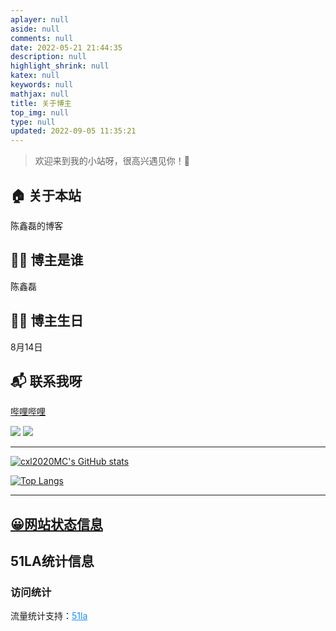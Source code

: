 ```yaml
---
aplayer: null
aside: null
comments: null
date: 2022-05-21 21:44:35
description: null
highlight_shrink: null
katex: null
keywords: null
mathjax: null
title: 关于博主
top_img: null
type: null
updated: 2022-09-05 11:35:21
---
```

> 欢迎来到我的小站呀，很高兴遇见你！🤝

## 🏠 关于本站

陈鑫磊的博客

## 👨‍💻 博主是谁

陈鑫磊

## 👨‍💻 博主生日

8月14日

<!-- ## ⛹ 兴趣爱好 -->

## 📬 联系我呀

[哔哩哔哩](https://space.bilibili.com/514753559)

![](https://img.shields.io/badge/dynamic/json?color=yellow&label=star&query=stars&url=https%3A%2F%2Fapi.github-star-counter.workers.dev%2Fuser%2Fcxl2020MC)
![](https://img.shields.io/badge/dynamic/json?color=inactive&label=fork&query=forks&url=https%3A%2F%2Fapi.github-star-counter.workers.dev%2Fuser%2Fcxl2020MC)

---

[![cxl2020MC's GitHub stats](https://github-readme-stats.vercel.app/api?username=cxl2020MC&show_icons=true&icon_color=CE1D2D&text_color=718096&bg_color=ffffff&hide_title=true)](https://github.com/anuraghazra/github-readme-stats)

[![Top Langs](https://github-readme-stats.vercel.app/api/top-langs/?username=cxl2020MC&a&layout=compact)](https://github.com/anuraghazra/github-readme-stats)

---

## [😀网站状态信息](https://stats.uptimerobot.com/8WJ06FjNZg)

## 51LA统计信息


### 访问统计

<div id="statistic">
<div class="content"></div>
<span style="font-size:14px">流量统计支持：<a style="color:#1690ff;" href="https://v6.51.la/">51la</a></span>
</div>

<!-- js -->

<script>
// 链接替换即可，不需要后面的参数
fetch('https://v6-widget.51.la/v6/Jnkp8oCL537VDXz1/quote.js').then(res => res.text()).then((data) => {
    let title = ['最近活跃访客', '今日人数', '今日访问', '昨日人数', '昨日访问', '本月访问', '总访问量']
    let num = data.match(/(?<=<\/span><span>).*?(?=<\/span><\/p>)/g)
    let order = [0, 1, 3, 2, 4, 5, 6] // 新增  可排序，如果需要隐藏则删除对应数字即可。
    // 示例：[1, 3, 2, 4, 5] 显示 ['今日人数', '昨日人数', '今日访问', '昨日访问', '本月访问']，不显示 最近活跃访客(0) 和 总访问量(6)
    for (let i = 0; i < order.length; i++) { document.querySelectorAll('#statistic .content')[0].innerHTML += '<div><span>' + title[order[i]] + '</span><span class="num">' + num[order[i]] + '</span></div>' }
});

// 老版本
// for (let i = 0; i < num.length; i++) {
//      // 自定义不显示哪个或者显示哪个，如下为不显示 最近活跃访客 和 总访问量
//     if (i == 0 || i == num.length - 1) continue;
//     s.innerHTML += '<div><span>' + title[i] + '</span><span class="num">' + num[i] + '</span></div>'
// }
// 
</script>



